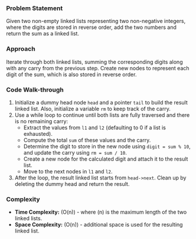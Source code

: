 ### Problem Statement
Given two non-empty linked lists representing two non-negative integers, where the digits are stored in reverse order, add the two numbers and return the sum as a linked list.

### Approach
Iterate through both linked lists, summing the corresponding digits along with any carry from the previous step. Create new nodes to represent each digit of the sum, which is also stored in reverse order.

### Code Walk-through
1. Initialize a dummy head node `head` and a pointer `tail` to build the result linked list. Also, initialize a variable `rm` to keep track of the carry.
2. Use a while loop to continue until both lists are fully traversed and there is no remaining carry:
   - Extract the values from `l1` and `l2` (defaulting to 0 if a list is exhausted).
   - Compute the total `sum` of these values and the carry.
   - Determine the digit to store in the new node using `digit = sum % 10`, and update the carry using `rm = sum / 10`.
   - Create a new node for the calculated digit and attach it to the result list.
   - Move to the next nodes in `l1` and `l2`.
3. After the loop, the result linked list starts from `head->next`. Clean up by deleting the dummy head and return the result.

### Complexity
- **Time Complexity:** \(O(n)\) - where \(n\) is the maximum length of the two linked lists.
- **Space Complexity:** \(O(n)\) - additional space is used for the resulting linked list.
